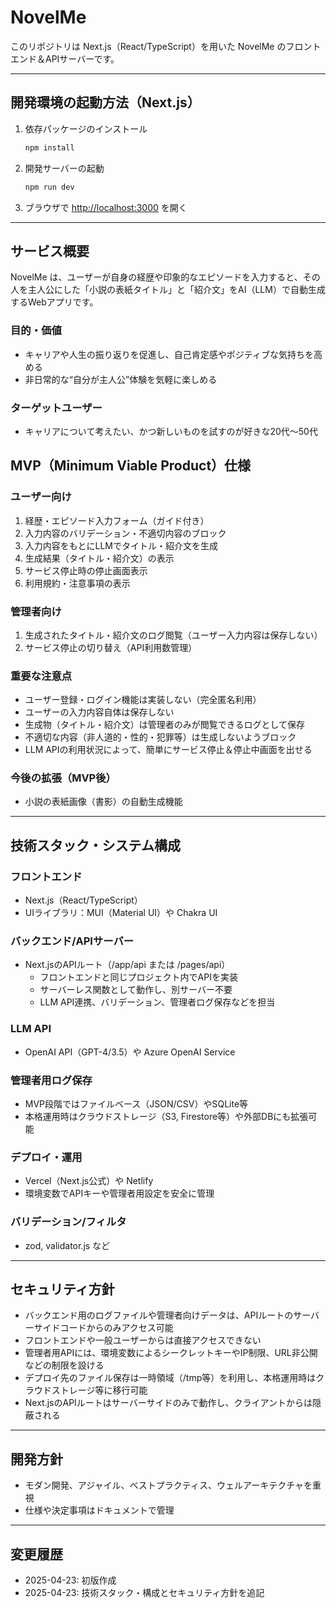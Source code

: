 # NovelMe

このリポジトリは Next.js（React/TypeScript）を用いた NovelMe のフロントエンド＆APIサーバーです。

---

## 開発環境の起動方法（Next.js）

1. 依存パッケージのインストール
   ```bash
   npm install
   ```
2. 開発サーバーの起動
   ```bash
   npm run dev
   ```
3. ブラウザで [http://localhost:3000](http://localhost:3000) を開く

---


## サービス概要
NovelMe は、ユーザーが自身の経歴や印象的なエピソードを入力すると、その人を主人公にした「小説の表紙タイトル」と「紹介文」をAI（LLM）で自動生成するWebアプリです。

### 目的・価値
- キャリアや人生の振り返りを促進し、自己肯定感やポジティブな気持ちを高める
- 非日常的な“自分が主人公”体験を気軽に楽しめる

### ターゲットユーザー
- キャリアについて考えたい、かつ新しいものを試すのが好きな20代〜50代

## MVP（Minimum Viable Product）仕様

### ユーザー向け
1. 経歴・エピソード入力フォーム（ガイド付き）
2. 入力内容のバリデーション・不適切内容のブロック
3. 入力内容をもとにLLMでタイトル・紹介文を生成
4. 生成結果（タイトル・紹介文）の表示
5. サービス停止時の停止画面表示
6. 利用規約・注意事項の表示

### 管理者向け
1. 生成されたタイトル・紹介文のログ閲覧（ユーザー入力内容は保存しない）
2. サービス停止の切り替え（API利用数管理）

### 重要な注意点
- ユーザー登録・ログイン機能は実装しない（完全匿名利用）
- ユーザーの入力内容自体は保存しない
- 生成物（タイトル・紹介文）は管理者のみが閲覧できるログとして保存
- 不適切な内容（非人道的・性的・犯罪等）は生成しないようブロック
- LLM APIの利用状況によって、簡単にサービス停止＆停止中画面を出せる

### 今後の拡張（MVP後）
- 小説の表紙画像（書影）の自動生成機能

---

## 技術スタック・システム構成

### フロントエンド
- Next.js（React/TypeScript）
- UIライブラリ：MUI（Material UI）や Chakra UI

### バックエンド/APIサーバー
- Next.jsのAPIルート（/app/api または /pages/api）
  - フロントエンドと同じプロジェクト内でAPIを実装
  - サーバーレス関数として動作し、別サーバー不要
  - LLM API連携、バリデーション、管理者ログ保存などを担当

### LLM API
- OpenAI API（GPT-4/3.5）や Azure OpenAI Service

### 管理者用ログ保存
- MVP段階ではファイルベース（JSON/CSV）やSQLite等
- 本格運用時はクラウドストレージ（S3, Firestore等）や外部DBにも拡張可能

### デプロイ・運用
- Vercel（Next.js公式）や Netlify
- 環境変数でAPIキーや管理者用設定を安全に管理

### バリデーション/フィルタ
- zod, validator.js など

---

## セキュリティ方針
- バックエンド用のログファイルや管理者向けデータは、APIルートのサーバーサイドコードからのみアクセス可能
- フロントエンドや一般ユーザーからは直接アクセスできない
- 管理者用APIには、環境変数によるシークレットキーやIP制限、URL非公開などの制限を設ける
- デプロイ先のファイル保存は一時領域（/tmp等）を利用し、本格運用時はクラウドストレージ等に移行可能
- Next.jsのAPIルートはサーバーサイドのみで動作し、クライアントからは隠蔽される

---

## 開発方針
- モダン開発、アジャイル、ベストプラクティス、ウェルアーキテクチャを重視
- 仕様や決定事項はドキュメントで管理

---

## 変更履歴
- 2025-04-23: 初版作成
- 2025-04-23: 技術スタック・構成とセキュリティ方針を追記
